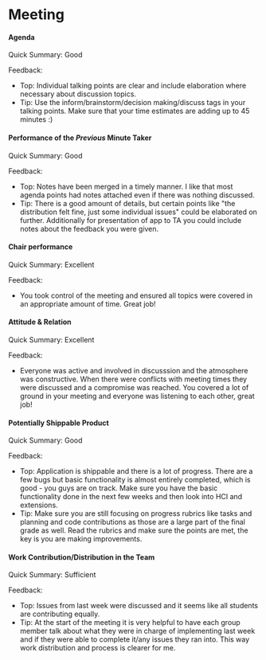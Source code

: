 # Meeting


#### Agenda 


Quick Summary: Good

Feedback:

- Top: Individual talking points are clear and include elaboration where necessary about discussion topics. 
- Tip: Use the inform/brainstorm/decision making/discuss tags in your talking points. Make sure that your time estimates are adding up to 45 minutes :)


#### Performance of the *Previous* Minute Taker



Quick Summary: Good

Feedback: 

- Top: Notes have been merged in a timely manner. I like that most agenda points had notes attached even if there was nothing discussed. 
- Tip: There is a good amount of details, but certain points like "the distribution felt fine, just some individual issues" could be elaborated on further. Additionally for presentation of app to TA you could include notes about the feedback you were given.


#### Chair performance


Quick Summary: Excellent

Feedback: 

- You took control of the meeting and ensured all topics were covered in an appropriate amount of time. Great job!


#### Attitude & Relation


Quick Summary: Excellent

Feedback: 

- Everyone was active and involved in discusssion and the atmosphere was constructive. When there were conflicts with meeting times they were discussed and a compromise was reached. You covered a lot of ground in your meeting and everyone was listening to each other, great job!


#### Potentially Shippable Product


Quick Summary: Good

Feedback: 

- Top: Application is shippable and there is a lot of progress. There are a few bugs but basic functionality is almost entirely completed, which is good - you guys are on track. Make sure you have the basic functionality done in the next few weeks and then look into HCI and extensions. 
- Tip: Make sure you are still focusing on progress rubrics like tasks and planning and code contributions as those are a large part of the final grade as well. Read the rubrics and make sure the points are met, the key is you are making improvements.



#### Work Contribution/Distribution in the Team


Quick Summary: Sufficient

Feedback: 

- Top: Issues from last week were discussed and it seems like all students are contributing equally. 
- Tip: At the start of the meeting it is very helpful to have each group member talk about what they were in charge of implementing last week and if they were able to complete it/any issues they ran into. This way work distribution and process is clearer for me.


